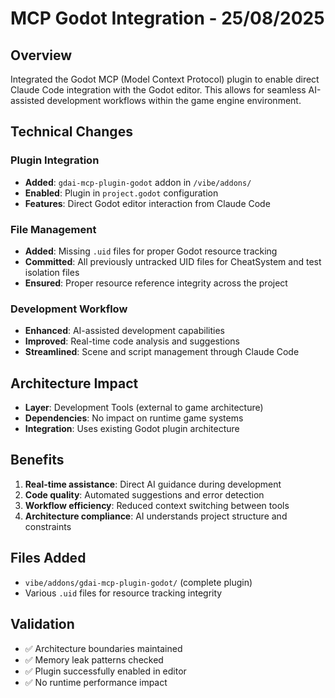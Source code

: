 # MCP Godot Integration - 25/08/2025

## Overview
Integrated the Godot MCP (Model Context Protocol) plugin to enable direct Claude Code integration with the Godot editor. This allows for seamless AI-assisted development workflows within the game engine environment.

## Technical Changes

### Plugin Integration
- **Added**: `gdai-mcp-plugin-godot` addon in `/vibe/addons/`
- **Enabled**: Plugin in `project.godot` configuration
- **Features**: Direct Godot editor interaction from Claude Code

### File Management
- **Added**: Missing `.uid` files for proper Godot resource tracking
- **Committed**: All previously untracked UID files for CheatSystem and test isolation files
- **Ensured**: Proper resource reference integrity across the project

### Development Workflow
- **Enhanced**: AI-assisted development capabilities
- **Improved**: Real-time code analysis and suggestions
- **Streamlined**: Scene and script management through Claude Code

## Architecture Impact
- **Layer**: Development Tools (external to game architecture)
- **Dependencies**: No impact on runtime game systems
- **Integration**: Uses existing Godot plugin architecture

## Benefits
1. **Real-time assistance**: Direct AI guidance during development
2. **Code quality**: Automated suggestions and error detection  
3. **Workflow efficiency**: Reduced context switching between tools
4. **Architecture compliance**: AI understands project structure and constraints

## Files Added
- `vibe/addons/gdai-mcp-plugin-godot/` (complete plugin)
- Various `.uid` files for resource tracking integrity

## Validation
- ✅ Architecture boundaries maintained
- ✅ Memory leak patterns checked
- ✅ Plugin successfully enabled in editor
- ✅ No runtime performance impact